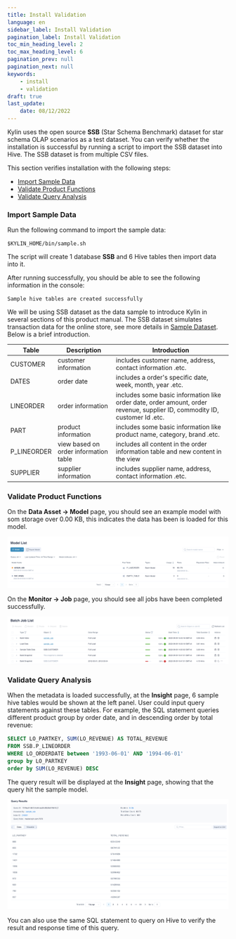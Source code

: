 ```yaml
---
title: Install Validation
language: en
sidebar_label: Install Validation
pagination_label: Install Validation
toc_min_heading_level: 2
toc_max_heading_level: 6
pagination_prev: null
pagination_next: null
keywords:
    - install
    - validation
draft: true
last_update:
    date: 08/12/2022
---
```


Kylin uses the open source **SSB** (Star Schema Benchmark) dataset for star schema OLAP scenarios as a test dataset. You can verify whether the installation is successful by running a script to import the SSB dataset into Hive. The SSB dataset is from multiple CSV files.

This section verifies installation with the following steps:

- [Import Sample Data](#ssb)
- [Validate Product Functions](#function)
- [Validate Query Analysis](#query)


### <span id="ssb">Import Sample Data</span>

Run the following command to import the sample data:

```shell
$KYLIN_HOME/bin/sample.sh
```

The script will create 1 database **SSB** and 6 Hive tables then import data into it.

After running successfully, you should be able to see the following information in the console:

```shell
Sample hive tables are created successfully
```

We will be using SSB dataset as the data sample to introduce Kylin in several sections of this  product manual. The SSB dataset simulates transaction data for the online store, see more details in [Sample Dataset](../../../quickstart/sample_dataset.md). Below is a brief introduction.


| Table        | Description                 | Introduction                                                         |
| ----------- | -------------------- | ------------------------------------------------------------ |
| CUSTOMER    | customer information           | includes customer name, address, contact information .etc.                       |
| DATES       | order date          | includes a order's specific date, week, month, year .etc. |
| LINEORDER   | order information           | includes some basic information like order date, order amount, order revenue, supplier ID, commodity ID, customer Id .etc. |
| PART        | product information           | includes some basic information like product name, category, brand .etc.                           |
| P_LINEORDER | view based on order information table | includes all content in the order information table and new content in the view   |
| SUPPLIER    | supplier information        | includes supplier name, address, contact information .etc.          |

### <span id="function">Validate Product Functions</span>

On the **Data Asset -> Model** page, you should see an example model with som storage over 0.00 KB, this indicates the data has been is loaded for this model.

![model list](images/model_list.png)

On the **Monitor -> Job** page, you should see all jobs have been completed successfully. 

![job monitor](images/job.png)

### <span id="query">Validate Query Analysis</span>

When the metadata is loaded successfully, at the **Insight** page, 6 sample hive tables would be shown at the left panel. User could input query statements against these tables. For example, the SQL statement queries different product group by order date, and in descending order by total revenue: 

```sql
SELECT LO_PARTKEY, SUM(LO_REVENUE) AS TOTAL_REVENUE
FROM SSB.P_LINEORDER
WHERE LO_ORDERDATE between '1993-06-01' AND '1994-06-01' 
group by LO_PARTKEY
order by SUM(LO_REVENUE) DESC 
```

The query result will be displayed at the **Insight** page, showing that the query hit the sample model.

![query result](images/query.png)

You can also use the same SQL statement to query on Hive to verify the result and response time of this query.
